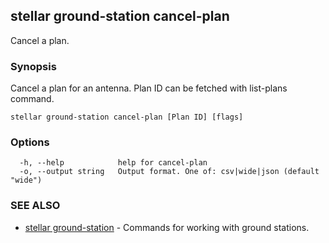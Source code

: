 ## stellar ground-station cancel-plan

Cancel a plan.

### Synopsis

Cancel a plan for an antenna. Plan ID can be fetched with list-plans command.

```
stellar ground-station cancel-plan [Plan ID] [flags]
```

### Options

```
  -h, --help            help for cancel-plan
  -o, --output string   Output format. One of: csv|wide|json (default "wide")
```

### SEE ALSO

* [stellar ground-station](stellar_ground-station.md)	 - Commands for working with ground stations.

